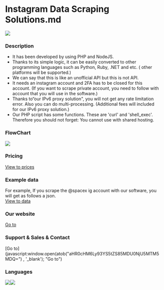 # Instagram Data Scraping Solutions.md

![](https://ahmetozel.github.io/instagram_data_scraping_solution/logo.png)


### Description

- It has been developed by using PHP and NodeJS.
- Thanks to its simple logic, it can be easily converted to other programming languages such as Python, Ruby, .NET and etc. ( other platforms will be supported.)
- We can say that this is like an unofficial API but this is not API.
- It needs an instagram account and 2FA has to be closed for this account. (If you want to scrape private account, you need to follow with account that you will use in the software.)
- Thanks to“our IPv6 proxy solution", you will not get any rate limitation error. Also you can do multi-processing. (Additional fees will included for our IPv6 proxy solution.)
- Our PHP script has some functions. These are 'curl' and 'shell_exec'. Therefore you should not forget: You cannot use with shared hosting.

### FlowChart
![](https://ahmetozel.github.io/instagram_data_scraping_solution/flow-chart.png)

### Pricing
[View to prices](https://ahmetozel.github.io/instagram_data_scraping_solution/pricing.html "View to prices")

### Example data
For example, If you scrape the @spacex ig account with our software, you will get as follows a json.
<br>
[View to data](https://jsonformatter.org/json-viewer/99ed3c "View to data")

### Our website
[Go to](https://ahmetozel.github.io/instagram_data_scraping_solution/index.html "Go to")

### Support & Sales & Contact
[Go to](javascript:window.open(atob("aHR0cHM6Ly93YS5tZS85MDU0NjU5MTM5MDQ=") , '_blank'); "Go to")

### Languages
![](https://ahmetozel.github.io/instagram_data_scraping_solution/usa.png)![](https://ahmetozel.github.io/instagram_data_scraping_solution/turkey.png)
